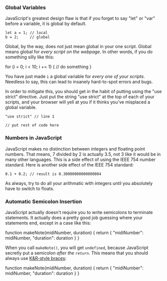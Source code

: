 ### Global Variables

JavaScript's greatest design flaw is that if you forget to say "let" or "var"
before a variable, it is global by default.

    let a = 1; // local
	b = 2;     // global

Global, by the way, does not just mean global in your one script.  Global means
global for *every script on the webpage*.  In other words, if you do something
silly like this:

   for (i = 0; i < 10; i += 1) {
     // do something
   }

You have just made `i` a global variable for *every one of your scripts*.
Needless to say, this can lead to insanely hard-to-spot errors and bugs.

In order to mitigate this, you should get in the habit of putting using the
"use strict" directive.  Just put the string "use strict" at the top of each of
your scripts, and your browser will yell at you if it thinks you've misplaced a
global variable.

    "use strict" // line 1

	// put rest of code here


### Numbers in JavaScript

JavaScript makes no distinction between integers and floating point numbers.
That means, 7 divided by 2 is actually 3.5, not 3 like it would be in many
other languages.  This is a side effect of using the IEEE 754 number standard.
Here is another side effect of the IEEE 754 standard:

    0.1 + 0.2; // result is 0.30000000000000004

As always, try to do all your arithmatic with integers until you absolutely
have to switch to floats.


### Automatic Semicolon Insertion

JavaScript actually doesn't require you to write semicolons to terminate statements.
It actually does a pretty good job guessing where your statements end, except in a
case like this:

   function makeNote(midiNumber, duration)
   {
     return
	 {
	   "midiNumber": midiNumber,
	   "duration": duration
	 }
   }

When you call `makeNote()`, you will get `undefined`, because JavaScript secretly put a semicolon
*after the `return`*.  This means that you should always use [K&R-style
braces](https://en.wikipedia.org/wiki/Indentation_style#K&R):

  function makeNote(midiNumber, duration) {
    return {
	  "midiNumber": midiNumber,
	  "duration": duration
	}
  }
